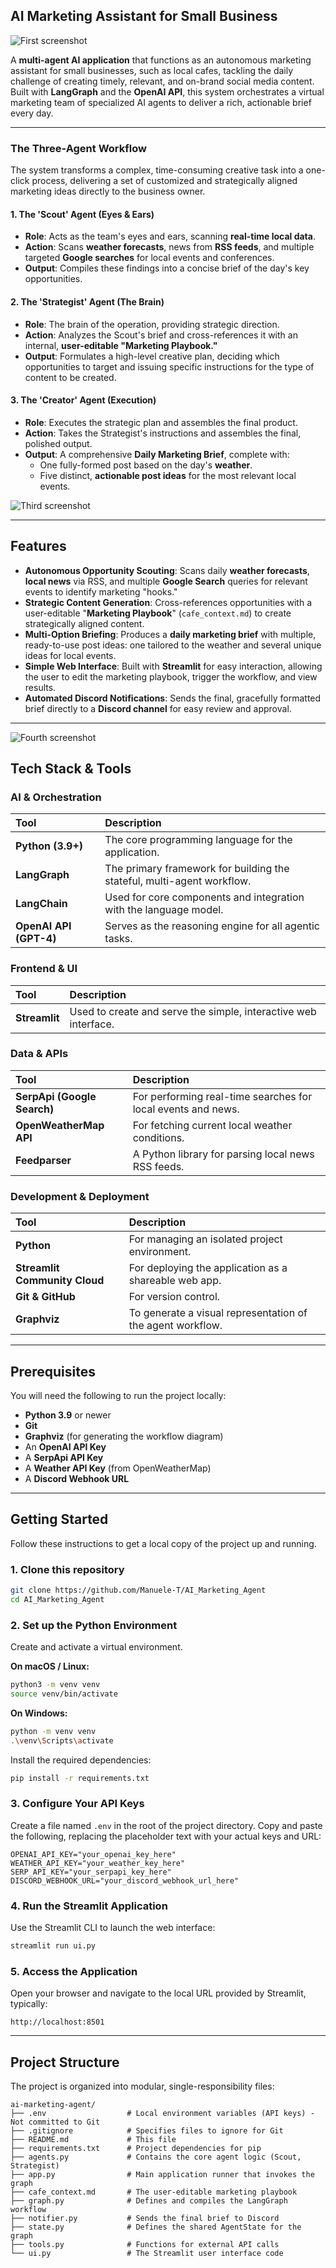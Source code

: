## AI Marketing Assistant for Small Business

![First screenshot](./screenshots/01.jpg)


A **multi-agent AI application** that functions as an autonomous marketing assistant for small businesses, such as local cafes, tackling the daily challenge of creating timely, relevant, and on-brand social media content. Built with **LangGraph** and the **OpenAI API**, this system orchestrates a virtual marketing team of specialized AI agents to deliver a rich, actionable brief every day.

---

### The Three-Agent Workflow

The system transforms a complex, time-consuming creative task into a one-click process, delivering a set of customized and strategically aligned marketing ideas directly to the business owner.

#### 1. The 'Scout' Agent (Eyes & Ears)
* **Role**: Acts as the team's eyes and ears, scanning **real-time local data**.
* **Action**: Scans **weather forecasts**, news from **RSS feeds**, and multiple targeted **Google searches** for local events and conferences.
* **Output**: Compiles these findings into a concise brief of the day's key opportunities.

#### 2. The 'Strategist' Agent (The Brain)
* **Role**: The brain of the operation, providing strategic direction.
* **Action**: Analyzes the Scout's brief and cross-references it with an internal, **user-editable "Marketing Playbook."**
* **Output**: Formulates a high-level creative plan, deciding which opportunities to target and issuing specific instructions for the type of content to be created.

#### 3. The 'Creator' Agent (Execution)
* **Role**: Executes the strategic plan and assembles the final product.
* **Action**: Takes the Strategist's instructions and assembles the final, polished output.
* **Output**: A comprehensive **Daily Marketing Brief**, complete with:
    * One fully-formed post based on the day's **weather**.
    * Five distinct, **actionable post ideas** for the most relevant local events.

![Third screenshot](./screenshots/03.jpg)

-----

## Features

  * **Autonomous Opportunity Scouting**: Scans daily **weather forecasts**, **local news** via RSS, and multiple **Google Search** queries for relevant events to identify marketing "hooks."
  * **Strategic Content Generation**: Cross-references opportunities with a user-editable "**Marketing Playbook**" (`cafe_context.md`) to create strategically aligned content.
  * **Multi-Option Briefing**: Produces a **daily marketing brief** with multiple, ready-to-use post ideas: one tailored to the weather and several unique ideas for local events.
  * **Simple Web Interface**: Built with **Streamlit** for easy interaction, allowing the user to edit the marketing playbook, trigger the workflow, and view results.
  * **Automated Discord Notifications**: Sends the final, gracefully formatted brief directly to a **Discord channel** for easy review and approval.

-----

![Fourth screenshot](./screenshots/04.jpg)


## Tech Stack & Tools

### AI & Orchestration

| Tool | Description |
| :--- | :--- |
| **Python (3.9+)** | The core programming language for the application. |
| **LangGraph** | The primary framework for building the stateful, multi-agent workflow. |
| **LangChain** | Used for core components and integration with the language model. |
| **OpenAI API (GPT-4)** | Serves as the reasoning engine for all agentic tasks. |

### Frontend & UI

| Tool | Description |
| :--- | :--- |
| **Streamlit** | Used to create and serve the simple, interactive web interface. |

### Data & APIs

| Tool | Description |
| :--- | :--- |
| **SerpApi (Google Search)** | For performing real-time searches for local events and news. |
| **OpenWeatherMap API** | For fetching current local weather conditions. |
| **Feedparser** | A Python library for parsing local news RSS feeds. |

### Development & Deployment

| Tool | Description |
| :--- | :--- |
| **Python** | For managing an isolated project environment. |
| **Streamlit Community Cloud** | For deploying the application as a shareable web app. |
| **Git & GitHub** | For version control. |
| **Graphviz** | To generate a visual representation of the agent workflow. |

-----

## Prerequisites

You will need the following to run the project locally:

  * **Python 3.9** or newer
  * **Git**
  * **Graphviz** (for generating the workflow diagram)
  * An **OpenAI API Key**
  * A **SerpApi API Key**
  * A **Weather API Key** (from OpenWeatherMap)
  * A **Discord Webhook URL**

-----

## Getting Started

Follow these instructions to get a local copy of the project up and running.

### 1\. Clone this repository

```bash
git clone https://github.com/Manuele-T/AI_Marketing_Agent
cd AI_Marketing_Agent
```

### 2\. Set up the Python Environment

Create and activate a virtual environment.

**On macOS / Linux:**

```bash
python3 -m venv venv
source venv/bin/activate
```

**On Windows:**

```bash
python -m venv venv
.\venv\Scripts\activate
```

Install the required dependencies:

```bash
pip install -r requirements.txt
```

### 3\. Configure Your API Keys

Create a file named `.env` in the root of the project directory. Copy and paste the following, replacing the placeholder text with your actual keys and URL:

```env
OPENAI_API_KEY="your_openai_key_here"
WEATHER_API_KEY="your_weather_key_here"
SERP_API_KEY="your_serpapi_key_here"
DISCORD_WEBHOOK_URL="your_discord_webhook_url_here"
```

### 4\. Run the Streamlit Application

Use the Streamlit CLI to launch the web interface:

```bash
streamlit run ui.py
```

### 5\. Access the Application

Open your browser and navigate to the local URL provided by Streamlit, typically:

`http://localhost:8501`

-----

## Project Structure

The project is organized into modular, single-responsibility files:

```
ai-marketing-agent/
├── .env                  # Local environment variables (API keys) - Not committed to Git
├── .gitignore            # Specifies files to ignore for Git
├── README.md             # This file
├── requirements.txt      # Project dependencies for pip
├── agents.py             # Contains the core agent logic (Scout, Strategist)
├── app.py                # Main application runner that invokes the graph
├── cafe_context.md       # The user-editable marketing playbook
├── graph.py              # Defines and compiles the LangGraph workflow
├── notifier.py           # Sends the final brief to Discord
├── state.py              # Defines the shared AgentState for the graph
├── tools.py              # Functions for external API calls
└── ui.py                 # The Streamlit user interface code
```